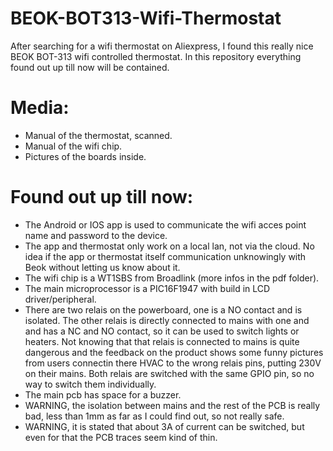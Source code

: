 # BEOK-BOT313-Wifi-Thermostat
After searching for a wifi thermostat on Aliexpress, I found this really nice BEOK BOT-313 wifi controlled thermostat.
In this repository everything found out up till now will be contained.

# Media:
* Manual of the thermostat, scanned.
* Manual of the wifi chip.
* Pictures of the boards inside.

# Found out up till now:
* The Android or IOS app is used to communicate the wifi acces point name and password to the device.
* The app and thermostat only work on a local lan, not via the cloud. No idea if the app or thermostat itself communication unknowingly with Beok without letting us know about it.
* The wifi chip is a WT1SBS from Broadlink (more infos in the pdf folder).
* The main microprocessor is a PIC16F1947 with build in LCD driver/peripheral.
* There are two relais on the powerboard, one is a NO contact and is isolated. The other relais is directly connected to mains with one and and has a NC and NO contact, so it can be used to switch lights or heaters. Not knowing that that relais is connected to mains is quite dangerous and the feedback on the product shows some funny pictures from users connectin there HVAC to the wrong relais pins, putting 230V on their mains. Both relais are switched with the same GPIO pin, so no way to switch them individually.
* The main pcb has space for a buzzer.
* WARNING, the isolation between mains and the rest of the PCB is really bad, less than 1mm as far as I could find out, so not really safe.
* WARNING, it is stated that about 3A of current can be switched, but even for that the PCB traces seem kind of thin.
